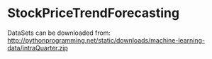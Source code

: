 # StockPriceTrendForecasting

DataSets can be downloaded from:
http://pythonprogramming.net/static/downloads/machine-learning-data/intraQuarter.zip 
